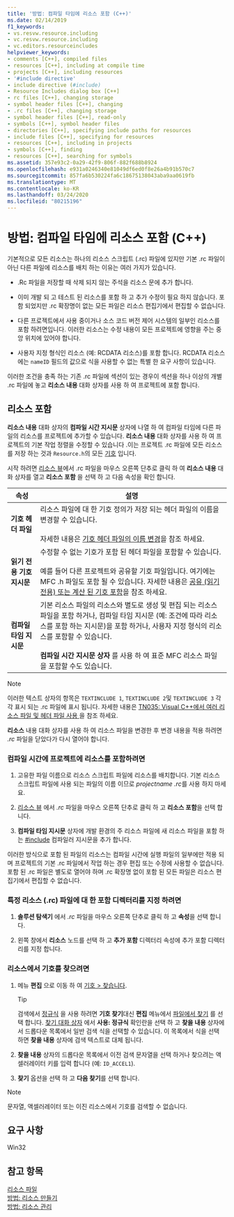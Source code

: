 ```yaml
---
title: '방법: 컴파일 타임에 리소스 포함 (C++)'
ms.date: 02/14/2019
f1_keywords:
- vs.resvw.resource.including
- vc.resvw.resource.including
- vc.editors.resourceincludes
helpviewer_keywords:
- comments [C++], compiled files
- resources [C++], including at compile time
- projects [C++], including resources
- '#include directive'
- include directive (#include)
- Resource Includes dialog box [C++]
- rc files [C++], changing storage
- symbol header files [C++], changing
- .rc files [C++], changing storage
- symbol header files [C++], read-only
- symbols [C++], symbol header files
- directories [C++], specifying include paths for resources
- include files [C++], specifying for resources
- resources [C++], including in projects
- symbols [C++], finding
- resources [C++], searching for symbols
ms.assetid: 357e93c2-0a29-42f9-806f-882f688b8924
ms.openlocfilehash: e931a0246340e81049df6ed0f8e26a4b91b570c7
ms.sourcegitcommit: 857fa6b530224fa6c18675138043aba9aa0619fb
ms.translationtype: MT
ms.contentlocale: ko-KR
ms.lasthandoff: 03/24/2020
ms.locfileid: "80215196"
---
```

# <a name="how-to-include-resources-at-compile-time-c"></a>방법: 컴파일 타임에 리소스 포함 (C++)

기본적으로 모든 리소스는 하나의 리소스 스크립트 (.rc) 파일에 있지만 기본 .rc 파일이 아닌 다른 파일에 리소스를 배치 하는 이유는 여러 가지가 있습니다.

- .Rc 파일을 저장할 때 삭제 되지 않는 주석을 리소스 문에 추가 합니다.

- 이미 개발 되 고 테스트 된 리소스를 포함 하 고 추가 수정이 필요 하지 않습니다. 포함 되었지만 .rc 확장명이 없는 모든 파일은 리소스 편집기에서 편집할 수 없습니다.

- 다른 프로젝트에서 사용 중이거나 소스 코드 버전 제어 시스템의 일부인 리소스를 포함 하려면입니다. 이러한 리소스는 수정 내용이 모든 프로젝트에 영향을 주는 중앙 위치에 있어야 합니다.

- 사용자 지정 형식인 리소스 (예: RCDATA 리소스)를 포함 합니다. RCDATA 리소스에는 `nameID` 필드의 값으로 식을 사용할 수 없는 특별 한 요구 사항이 있습니다.

이러한 조건을 충족 하는 기존 .rc 파일에 섹션이 있는 경우이 섹션을 하나 이상의 개별 .rc 파일에 놓고 **리소스 내용** 대화 상자를 사용 하 여 프로젝트에 포함 합니다.

## <a name="resource-includes"></a>리소스 포함

**리소스 내용** 대화 상자의 **컴파일 시간 지시문** 상자에 나열 하 여 컴파일 타임에 다른 파일의 리소스를 프로젝트에 추가할 수 있습니다. **리소스 내용** 대화 상자를 사용 하 여 프로젝트의 기본 작업 정렬을 수정할 수 있습니다 .이는 프로젝트 .rc 파일에 모든 리소스를 저장 하는 것과 `Resource.h`의 모든 [기호](../windows/symbols-resource-identifiers.md) 입니다.

시작 하려면 [리소스 뷰](how-to-create-a-resource-script-file.md#create-resources)에서 .rc 파일을 마우스 오른쪽 단추로 클릭 하 여 **리소스 내용** 대화 상자를 열고 **리소스 포함** 을 선택 하 고 다음 속성을 확인 합니다.

| 속성 | 설명 |
|---|---|
| **기호 헤더 파일** | 리소스 파일에 대 한 기호 정의가 저장 되는 헤더 파일의 이름을 변경할 수 있습니다.<br/><br/>자세한 내용은 [기호 헤더 파일의 이름 변경](../windows/changing-the-names-of-symbol-header-files.md)을 참조 하세요. |
| **읽기 전용 기호 지시문** | 수정할 수 없는 기호가 포함 된 헤더 파일을 포함할 수 있습니다.<br/><br/>예를 들어 다른 프로젝트와 공유할 기호 파일입니다. 여기에는 MFC .h 파일도 포함 될 수 있습니다. 자세한 내용은 [공유 (읽기 전용) 또는 계산 된 기호 포함](../windows/including-shared-read-only-or-calculated-symbols.md)을 참조 하세요. |
| **컴파일 타임 지시문** | 기본 리소스 파일의 리소스와 별도로 생성 및 편집 되는 리소스 파일을 포함 하거나, 컴파일 타임 지시문 (예: 조건에 따라 리소스를 포함 하는 지시문)을 포함 하거나, 사용자 지정 형식의 리소스를 포함할 수 있습니다.<br/><br/>**컴파일 시간 지시문 상자** 를 사용 하 여 표준 MFC 리소스 파일을 포함할 수도 있습니다. |

> [!NOTE]
> 이러한 텍스트 상자의 항목은 `TEXTINCLUDE 1`, `TEXTINCLUDE 2`및 `TEXTINCLUDE 3` 각각 표시 되는 .rc 파일에 표시 됩니다. 자세한 내용은 [TN035: Visual C++에서 여러 리소스 파일 및 헤더 파일 사용 ](../mfc/tn035-using-multiple-resource-files-and-header-files-with-visual-cpp.md)을 참조 하세요.

**리소스** 내용 대화 상자를 사용 하 여 리소스 파일을 변경한 후 변경 내용을 적용 하려면 *.rc* 파일을 닫았다가 다시 열어야 합니다.

### <a name="to-include-resources-in-your-project-at-compile-time"></a>컴파일 시간에 프로젝트에 리소스를 포함하려면

1. 고유한 파일 이름으로 리소스 스크립트 파일에 리소스를 배치합니다. 기본 리소스 스크립트 파일에 사용 되는 파일의 이름 이므로 *projectname .rc*를 사용 하지 마세요.

1. [리소스 뷰](how-to-create-a-resource-script-file.md#create-resources) 에서 *.rc* 파일을 마우스 오른쪽 단추로 클릭 하 고 **리소스 포함**을 선택 합니다.

1. **컴파일 타임 지시문** 상자에 개발 환경의 주 리소스 파일에 새 리소스 파일을 포함 하는 [#include](../preprocessor/hash-include-directive-c-cpp.md) 컴파일러 지시문을 추가 합니다.

이러한 방식으로 포함 된 파일의 리소스는 컴파일 시간에 실행 파일의 일부에만 적용 되며 프로젝트의 기본 .rc 파일에서 작업 하는 경우 편집 또는 수정에 사용할 수 없습니다. 포함 된 .rc 파일은 별도로 열어야 하며 .rc 확장명 없이 포함 된 모든 파일은 리소스 편집기에서 편집할 수 없습니다.

### <a name="to-specify-include-directories-for-a-specific-resource-rc-file"></a>특정 리소스 (.rc) 파일에 대 한 포함 디렉터리를 지정 하려면

1. **솔루션 탐색기** 에서 *.rc* 파일을 마우스 오른쪽 단추로 클릭 하 고 **속성**을 선택 합니다.

1. 왼쪽 창에서 **리소스** 노드를 선택 하 고 **추가 포함** 디렉터리 속성에 추가 포함 디렉터리를 지정 합니다.

### <a name="to-find-symbols-in-resources"></a>리소스에서 기호를 찾으려면

1. 메뉴 **편집** 으로 이동 하 여 [기호 > 찾습니다](/visualstudio/ide/go-to).

   > [!TIP]
   > 검색에서 [정규식](/visualstudio/ide/using-regular-expressions-in-visual-studio) 을 사용 하려면 **기호 찾기**대신 **편집** 메뉴에서 [파일에서 찾기](/visualstudio/ide/reference/find-command) 를 선택 합니다. [찾기 대화 상자](/visualstudio/ide/finding-and-replacing-text) 에서 **사용: 정규식** 확인란을 선택 하 고 **찾을 내용** 상자에서 드롭다운 목록에서 일반 검색 식을 선택할 수 있습니다. 이 목록에서 식을 선택 하면 **찾을 내용** 상자에 검색 텍스트로 대체 됩니다.

1. **찾을 내용** 상자의 드롭다운 목록에서 이전 검색 문자열을 선택 하거나 찾으려는 액셀러레이터 키를 입력 합니다 (예: `ID_ACCEL1`).

1. **찾기** 옵션을 선택 하 고 **다음 찾기**를 선택 합니다.

> [!NOTE]
> 문자열, 액셀러레이터 또는 이진 리소스에서 기호를 검색할 수 없습니다.

## <a name="requirements"></a>요구 사항

Win32

## <a name="see-also"></a>참고 항목

[리소스 파일](../windows/resource-files-visual-studio.md)<br/>
[방법: 리소스 만들기](../windows/how-to-create-a-resource-script-file.md)<br/>
[방법: 리소스 관리](../windows/how-to-copy-resources.md)<br/>

